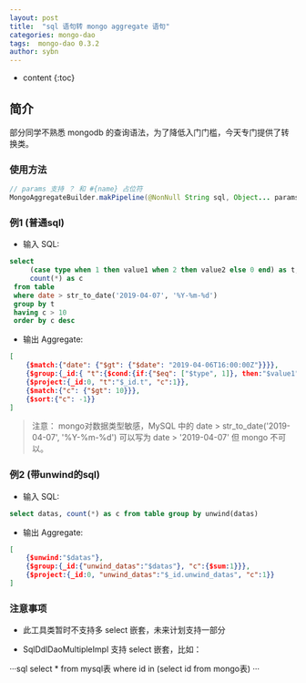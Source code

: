```yaml
---
layout: post
title:  "sql 语句转 mongo aggregate 语句"
categories: mongo-dao
tags:  mongo-dao 0.3.2
author: sybn
---
```


* content
{:toc}

## 简介

部分同学不熟悉 mongodb 的查询语法，为了降低入门门槛，今天专门提供了转换类。





### 使用方法
```java
// params 支持 ？ 和 #{name} 占位符
MongoAggregateBuilder.makPipeline(@NonNull String sql, Object... params)
```

### 例1 (普通sql)

* 输入 SQL: 

```sql
select
	 (case type when 1 then value1 when 2 then value2 else 0 end) as t,
	 count(*) as c
 from table
 where date > str_to_date('2019-04-07', '%Y-%m-%d')
 group by t
 having c > 10
 order by c desc
 ```

* 输出 Aggregate: 

```json
[
    {$match:{"date": {"$gt": {"$date": "2019-04-06T16:00:00Z"}}}},
    {$group:{_id:{ "t":{$cond:{if:{"$eq": ["$type", 1]}, then:"$value1", else:{$cond:{if:{"$eq": ["$type", 2]}, then:"$value2", else:0}}}}}, "c":{$sum:1}}},
    {$project:{_id:0, "t":"$_id.t", "c":1}},
    {$match:{"c": {"$gt": 10}}},
    {$sort:{"c": -1}}
]
```

> 注意： mongo对数据类型敏感，MySQL 中的 date > str_to_date('2019-04-07', '%Y-%m-%d') 可以写为 date > '2019-04-07' 但 mongo 不可以。

### 例2 (带unwind的sql)

* 输入 SQL: 

```sql
select datas, count(*) as c from table group by unwind(datas)
 ```

* 输出 Aggregate: 

```json
[
    {$unwind:"$datas"},
    {$group:{_id:{"unwind_datas":"$datas"}, "c":{$sum:1}}},
    {$project:{_id:0, "unwind_datas":"$_id.unwind_datas", "c":1}}
]
```

### 注意事项 

* 此工具类暂时不支持多 select 嵌套，未来计划支持一部分

* SqlDdlDaoMultipleImpl 支持 select 嵌套，比如：

···sql
select * from mysql表 where id in (select id from mongo表)
···

